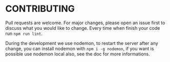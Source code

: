 # CONTRIBUTING

Pull requests are welcome. For major changes, please open an issue first to discuss what you would like to change. Every time when finish your code run ```npm run lint```.

During the development we use nodemon, to restart the server after any change, you can install nodemon with ```npm i -g nodemon```, if you want is possible use nodemon local also, see the doc for more informations.
